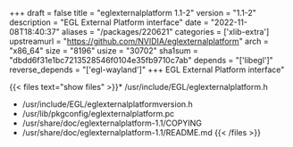 +++
draft = false
title = "eglexternalplatform 1.1-2"
version = "1.1-2"
description = "EGL External Platform interface"
date = "2022-11-08T18:40:37"
aliases = "/packages/220621"
categories = ['xlib-extra']
upstreamurl = "https://github.com/NVIDIA/eglexternalplatform"
arch = "x86_64"
size = "8196"
usize = "30702"
sha1sum = "dbdd6f31e1bc7213528546f0104e35fb9710c7ab"
depends = "['libegl']"
reverse_depends = "['egl-wayland']"
+++
EGL External Platform interface"

{{< files text="show files" >}}* /usr/include/EGL/eglexternalplatform.h
* /usr/include/EGL/eglexternalplatformversion.h
* /usr/lib/pkgconfig/eglexternalplatform.pc
* /usr/share/doc/eglexternalplatform-1.1/COPYING
* /usr/share/doc/eglexternalplatform-1.1/README.md
{{< /files >}}